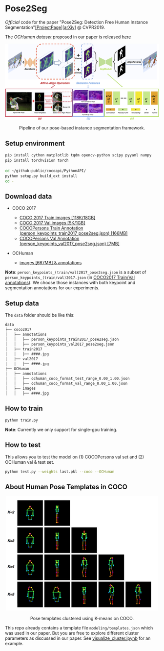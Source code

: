 # Pose2Seg

*Official* code for the paper "Pose2Seg: Detection Free Human Instance Segmentation"[[ProjectPage]](http://www.liruilong.cn/Pose2Seg/index.html)[[arXiv]](https://arxiv.org/abs/1803.10683) @ CVPR2019.

The *OCHuman dataset* proposed in our paper is released [here](https://github.com/liruilong940607/OCHumanApi)

<div align="center">
<img src="figures/pipeline.jpg" width="1000px"/>
<p> Pipeline of our pose-based instance segmentation framework.</p>
</div>

## Setup environment

``` bash
pip install cython matplotlib tqdm opencv-python scipy pyyaml numpy
pip install torchvision torch

cd ~/github-public/cocoapi/PythonAPI/
python setup.py build_ext install
cd -
```

## Download data

- COCO 2017
    - [COCO 2017 Train images [118K/18GB]](http://images.cocodataset.org/zips/train2017.zip)
    - [COCO 2017 Val images [5K/1GB]](http://images.cocodataset.org/zips/val2017.zip)
    - [COCOPersons Train Annotation (person_keypoints_train2017_pose2seg.json) [166MB]](https://github.com/liruilong940607/Pose2Seg/releases/download/data/person_keypoints_train2017_pose2seg.json)
    - [COCOPersons Val Annotation (person_keypoints_val2017_pose2seg.json) [7MB]](https://github.com/liruilong940607/Pose2Seg/releases/download/data/person_keypoints_val2017_pose2seg.json)
    
- OCHuman
    - [images [667MB] & annotations](https://cg.cs.tsinghua.edu.cn/dataset/form.html?dataset=ochuman)
    
**Note**: 
`person_keypoints_(train/val)2017_pose2seg.json` is a subset of `person_keypoints_(train/val)2017.json` (in [COCO2017 Train/Val annotations](http://images.cocodataset.org/annotations/annotations_trainval2017.zip)). We choose those instances with both keypoint and segmentation annotations for our experiments.

## Setup data

The `data` folder should be like this:

    data  
    ├── coco2017
    │   ├── annotations  
    │   │   ├── person_keypoints_train2017_pose2seg.json 
    │   │   ├── person_keypoints_val2017_pose2seg.json 
    │   ├── train2017  
    │   │   ├── ####.jpg  
    │   ├── val2017  
    │   │   ├── ####.jpg  
    ├── OCHuman 
    │   ├── annotations  
    │   │   ├── ochuman_coco_format_test_range_0.00_1.00.json   
    │   │   ├── ochuman_coco_format_val_range_0.00_1.00.json   
    │   ├── images  
    │   │   ├── ####.jpg 

## How to train

``` bash
python train.py
```

**Note**: Currently we only support for single-gpu training.

## How to test

This allows you to test the model on (1) COCOPersons val set and (2) OCHuman val & test set.

``` bash
python test.py --weights last.pkl --coco --OCHuman
```

## About Human Pose Templates in COCO

<div align="center">
<img src="figures/pose_templates.png" width="500px"/>
<p> Pose templates clustered using K-means on COCO.</p>
</div>

This repo already contains a template file `modeling/templates.json` which was used in our paper. But you are free to explore different cluster parameters as discussed in our paper. See [visualize_cluster.ipynb](visualize_cluster.ipynb) for an example.




